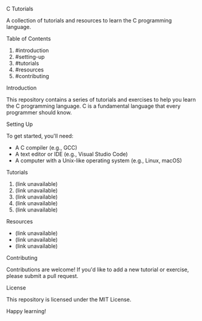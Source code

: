 

C Tutorials


A collection of tutorials and resources to learn the C programming language.

Table of Contents


1. #introduction
2. #setting-up
3. #tutorials
4. #resources
5. #contributing

Introduction


This repository contains a series of tutorials and exercises to help you learn the C programming language. C is a fundamental language that every programmer should know.

Setting Up


To get started, you'll need:

- A C compiler (e.g., GCC)
- A text editor or IDE (e.g., Visual Studio Code)
- A computer with a Unix-like operating system (e.g., Linux, macOS)

Tutorials


1. (link unavailable)
2. (link unavailable)
3. (link unavailable)
4. (link unavailable)
5. (link unavailable)

Resources


- (link unavailable)
- (link unavailable)
- (link unavailable)

Contributing


Contributions are welcome! If you'd like to add a new tutorial or exercise, please submit a pull request.

License


This repository is licensed under the MIT License.

Happy learning!